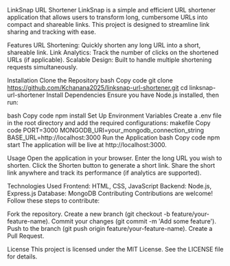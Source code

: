 LinkSnap URL Shortener
LinkSnap is a simple and efficient URL shortener application that allows users to transform long, cumbersome URLs into compact and shareable links. This project is designed to streamline link sharing and tracking with ease.

Features
URL Shortening: Quickly shorten any long URL into a short, shareable link.
Link Analytics: Track the number of clicks on the shortened URLs (if applicable).
Scalable Design: Built to handle multiple shortening requests simultaneously.


Installation
Clone the Repository
bash
Copy code
git clone https://github.com/Kchanana2025/linksnap-url-shortener.git
cd linksnap-url-shortener
Install Dependencies
Ensure you have Node.js installed, then run:

bash
Copy code
npm install
Set Up Environment Variables
Create a .env file in the root directory and add the required configurations:
makefile
Copy code
PORT=3000
MONGODB_URI=your_mongodb_connection_string
BASE_URL=http://localhost:3000
Run the Application
bash
Copy code
npm start
The application will be live at http://localhost:3000.

Usage
Open the application in your browser.
Enter the long URL you wish to shorten.
Click the Shorten button to generate a short link.
Share the short link anywhere and track its performance (if analytics are supported).


Technologies Used
Frontend: HTML, CSS, JavaScript
Backend: Node.js, Express.js
Database: MongoDB
Contributing
Contributions are welcome! Follow these steps to contribute:

Fork the repository.
Create a new branch (git checkout -b feature/your-feature-name).
Commit your changes (git commit -m 'Add some feature').
Push to the branch (git push origin feature/your-feature-name).
Create a Pull Request.



License
This project is licensed under the MIT License. See the LICENSE file for details.



